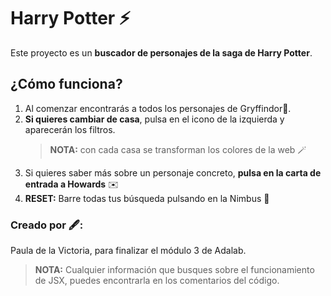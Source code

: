 # Harry Potter ⚡ 

Este proyecto es un  **buscador de personajes de la saga de Harry Potter**.

## ¿Cómo funciona?

1.  Al comenzar encontrarás a todos los personajes de Gryffindor🦁. 
2. **Si quieres cambiar de casa**, pulsa en el icono de la izquierda y aparecerán los filtros.
   > **NOTA:** con cada casa se transforman los colores de la web 🪄 
3. Si quieres saber más sobre un personaje concreto, **pulsa en la carta de entrada a Howards** ✉️
4. **RESET:** Barre todas tus búsqueda pulsando en la Nimbus 🧹



### Creado por 🖋️:
Paula de la Victoria, para finalizar el módulo 3 de Adalab.

> **NOTA:** Cualquier información que busques sobre el funcionamiento de JSX, puedes encontrarla en los comentarios del código.
